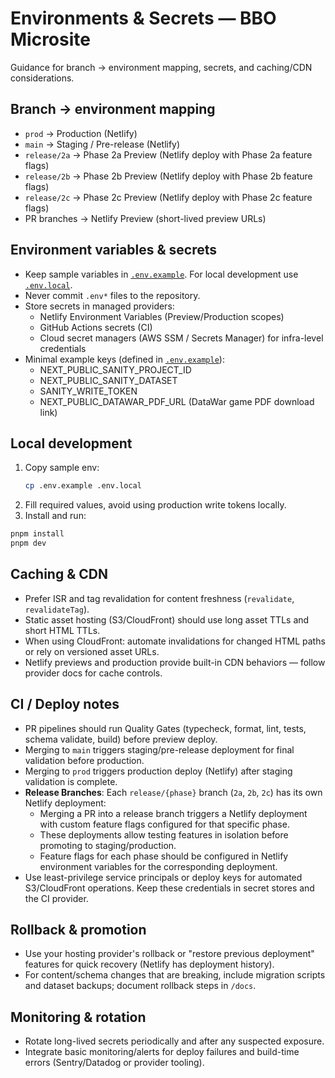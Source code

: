 # Environments & Secrets — BBO Microsite

Guidance for branch → environment mapping, secrets, and caching/CDN considerations.

## Branch → environment mapping

- `prod` → Production (Netlify)
- `main` → Staging / Pre-release (Netlify)
- `release/2a` → Phase 2a Preview (Netlify deploy with Phase 2a feature flags)
- `release/2b` → Phase 2b Preview (Netlify deploy with Phase 2b feature flags)
- `release/2c` → Phase 2c Preview (Netlify deploy with Phase 2c feature flags)
- PR branches → Netlify Preview (short-lived preview URLs)

## Environment variables & secrets

- Keep sample variables in [`.env.example`](.env.example:1). For local development use [`.env.local`](.env.local:1).
- Never commit `.env*` files to the repository.
- Store secrets in managed providers:
  - Netlify Environment Variables (Preview/Production scopes)
  - GitHub Actions secrets (CI)
  - Cloud secret managers (AWS SSM / Secrets Manager) for infra-level credentials
- Minimal example keys (defined in [`.env.example`](.env.example:1)):
  - NEXT_PUBLIC_SANITY_PROJECT_ID
  - NEXT_PUBLIC_SANITY_DATASET
  - SANITY_WRITE_TOKEN
  - NEXT_PUBLIC_DATAWAR_PDF_URL (DataWar game PDF download link)

## Local development

1. Copy sample env:
   ```bash
   cp .env.example .env.local
   ```
2. Fill required values, avoid using production write tokens locally.
3. Install and run:
  ```bash
  pnpm install
  pnpm dev
  ```

## Caching & CDN

-   Prefer ISR and tag revalidation for content freshness (`revalidate`, `revalidateTag`).
-   Static asset hosting (S3/CloudFront) should use long asset TTLs and short HTML TTLs.
-   When using CloudFront: automate invalidations for changed HTML paths or rely on versioned asset URLs.
-   Netlify previews and production provide built-in CDN behaviors — follow provider docs for cache controls.

## CI / Deploy notes

-   PR pipelines should run Quality Gates (typecheck, format, lint, tests, schema validate, build) before preview deploy.
-   Merging to `main` triggers staging/pre-release deployment for final validation before production.
-   Merging to `prod` triggers production deploy (Netlify) after staging validation is complete.
-   **Release Branches**: Each `release/{phase}` branch (`2a`, `2b`, `2c`) has its own Netlify deployment:
    -   Merging a PR into a release branch triggers a Netlify deployment with custom feature flags configured for that specific phase.
    -   These deployments allow testing features in isolation before promoting to staging/production.
    -   Feature flags for each phase should be configured in Netlify environment variables for the corresponding deployment.
-   Use least-privilege service principals or deploy keys for automated S3/CloudFront operations. Keep these credentials in secret stores and the CI provider.

## Rollback & promotion

-   Use your hosting provider's rollback or "restore previous deployment" features for quick recovery (Netlify has deployment history).
-   For content/schema changes that are breaking, include migration scripts and dataset backups; document rollback steps in `/docs`.

## Monitoring & rotation

-   Rotate long-lived secrets periodically and after any suspected exposure.
-   Integrate basic monitoring/alerts for deploy failures and build-time errors (Sentry/Datadog or provider tooling).
